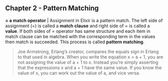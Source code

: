 Chapter 2 - Pattern Matching
------

**= a match operator** | Assignment in Elixir is a pattern match. The left side of assignment (=) is called a **match clause** and right side of = is called a **value**. If both sides of = operator has same structure and each item in match clause can be matched with the corresponding term in the values then match is succeeded. This process is called **pattern matching**.  

> Joe Armstrong, Erlang’s creator, compares the equals sign in Erlang to that used in algebra. When you write the equation x = a + 1, you are not assigning the value of a + 1 to x. Instead you’re simply asserting that the expressions x and a + 1 have the same value. If you know the value of x, you can work out the value of a, and vice versa.



